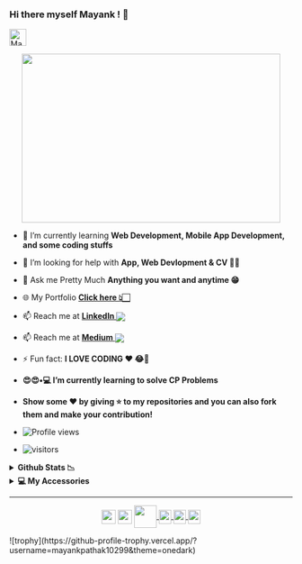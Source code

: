 ### Hi there myself Mayank ! 🙏 <a href="https://dev.to/mayankpathak10299">
  <img src="https://d2fltix0v2e0sb.cloudfront.net/dev-badge.svg" alt="Mayank10299's DEV Profile" height="30" width="30">
</a>

<p align="center">
  <img width="460" height="300" src="https://media.giphy.com/media/8PyTvI5EOu9LbAm8uS/giphy.gif">
</p>

- 🌱 I’m currently learning **Web Development, Mobile App Development, and some coding stuffs**
- 🤔 I’m looking for help with **App, Web Devlopment & CV 🤨🧐**
- 💬 Ask me Pretty Much **Anything you want and  anytime 😁**
- 🌐 My Portfolio **<a href ="https://mayankpathak.netlify.app/">Click here 👆🏻</a>**
- 📫 Reach me at **<a href = "https://www.linkedin.com/in/mayank-pathak-81b1aa19a/">LinkedIn <img align="center" src="https://img.icons8.com/fluent/25/000000/linkedin.png"/></a>**

- 📫 Reach me at **<a href = "https://medium.com/@pathakmayank/">Medium <img align="center" src="https://camo.githubusercontent.com/31d6675b184c9498deb26f588a9ce1cdec24679250cac97aeed5dbf30bab4bf1/68747470733a2f2f63646e342e69636f6e66696e6465722e636f6d2f646174612f69636f6e732f736f6369616c2d6d656469612d323231302f32342f4d656469756d2d32302e706e67" data-canonical-src="https://cdn4.iconfinder.com/data/icons/social-media-2210/24/Medium-20.png" style="max-width:100%;"/></a>**
- ⚡ Fun fact: **I LOVE CODING ❤ 😂🔫**
- **😍😍•💻 I’m currently learning to solve CP Problems**
- **Show some ❤️ by giving ⭐ to my repositories and you can also fork them and make your contribution!**
- ![Profile views](https://gpvc.arturio.dev/mayankpathak10299)
- ![visitors](https://visitor-badge.glitch.me/badge?page_id=mayankpathak10299.mayankpathak10299)

<details>
  <summary><b> Github Stats 📉</b></summary>
  <a href="https://github.com/mayankpathak10299/mayankpathak10299">
  <img align="center" src="https://github-readme-stats.vercel.app/api/top-langs/?username=mayankpathak10299&show_icons=true&theme=default" />
</a>
<a href="https://github.com/mayankpathak10299">
  <img align="center" src="https://github-readme-stats.vercel.app/api?username=mayankpathak10299&show_icons=true&line_height=40&count_private=true&theme=default" />
</a>
</a>
</details>
<details>	
  <br/>
  <summary><b>💻 My Accessories </b></summary>
  	<ul>
      <li><b>OS:</b> Windows 10  <img src="https://img.icons8.com/color/24/000000/windows-10.png"/> </li>
	    <li><b>Laptop: </b> Predator Triton 300 (i5-9th Gen, GTX 1650) <img src="https://img.icons8.com/plumpy/24/000000/predator.png"/> </li>
  	  <li><b>Browser: </b> Google Chrome <img src="https://img.icons8.com/doodle/24/000000/chrome.png"/></li>
	    <li><b>Code Editor:</b>
		   •<b> VSCode </b> <img src="https://img.icons8.com/color/24/000000/visual-studio-code-2019.png"/> • <b> IntelliJ IDEA </b> <img src="https://img.icons8.com/color/24/000000/intellij-idea.png"/>
		</li>
	 <br/>
	</ul>	
</details>

-----

<p align="center">
<a href="https://twitter.com/MayankP17560107" target="blank"><img align="center" src="https://cdn.jsdelivr.net/npm/simple-icons@3.0.1/icons/twitter.svg" height="25" width="25" /></a>
<a href="https://www.linkedin.com/in/mayank-pathak-81b1aa19a//" target="blank"><img align="center" src="https://cdn.jsdelivr.net/npm/simple-icons@3.0.1/icons/linkedin.svg"  height="25" width="25" /></a>
  <a href="https://discord.gg/KuPv8F" target="blank"><img align="center" src="https://cdn4.iconfinder.com/data/icons/vector-brand-logos/40/Discord-512.png"  height="40" width="40" />
 </a>
<a href="https://medium.com/@pathakmayank3">
<img align="center" alt="mayankpathak10299 medium" width="22px" src="https://cdn.jsdelivr.net/npm/simple-icons@v3/icons/medium.svg"  height="25" width="25" />
</a>
<a href="https://www.hackerrank.com/mayank_pathak201">
<img align="center" alt="mayankpathak10299 medium" width="22px" src="https://cdn.jsdelivr.net/npm/simple-icons@v3/icons/hackerrank.svg"  height="25" width="25" />
</a>
<a href="https://github.com/mayankpathak10299">
<img align="center" alt="mayankpathak10299 medium" width="22px" src="https://cdn.jsdelivr.net/npm/simple-icons@v3/icons/github.svg"  height="25" width="25" />
</a>
</p>
![trophy](https://github-profile-trophy.vercel.app/?username=mayankpathak10299&theme=onedark)
